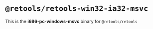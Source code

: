 # `@retools/retools-win32-ia32-msvc`

This is the **i686-pc-windows-msvc** binary for `@retools/retools`
